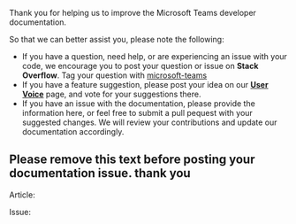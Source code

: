 Thank you for helping us to improve the Microsoft Teams developer documentation.

So that we can better assist you, please note the following:
- If you have a question, need help, or are experiencing an issue with your code, we encourage you to post your question or issue on **Stack Overflow**. Tag your question with [microsoft-teams](http://stackoverflow.com/questions/tagged/microsoft-teams)
- If you have a feature suggestion, please post your idea on our [**User Voice**](https://microsoftteams.uservoice.com/) page, and vote for your suggestions there.
- If you have an issue with the documentation, please provide the information here, or feel free to submit a pull pequest with your suggested changes. We will review your contributions and update our documentation accordingly.

Please remove this text before posting your documentation issue. thank you
------------
	 
Article:

Issue: 